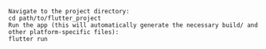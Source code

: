 ```open a terminal or command prompt.
Navigate to the project directory:
cd path/to/flutter_project
Run the app (this will automatically generate the necessary build/ and other platform-specific files):
flutter run
```
